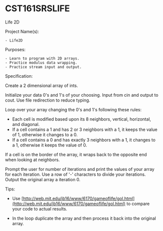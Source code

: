 # CST161SRSLIFE
Life 2D  

Project Name(s):  

    - Life2D  

Purposes:  

    - Learn to program with 2D arrays.  
    - Practice modulus data wrapping.  
    - Practice stream input and output.  

Specification:  

Create a 2 dimensional array of ints.  

Initialize your data 0's and 1's of your choosing. Input from cin and output to cout.  Use file redirection to reduce typing.  

Loop over your array changing the 0's and 1's following these rules:  

- Each cell is modified based upon its 8 neighbors, vertical, horizontal, and diagonal.  
- If a cell contains a 1 and has 2 or 3 neighbors with a 1, it keeps the value of 1, otherwise it changes to a 0.  
- If a cell contains a 0 and has exactly 3 neighbors with a 1, it changes to a 1, otherwise it keeps the value of 0.  

If a cell is on the border of the array, it wraps back to the opposite end when looking at neighbors.  

Prompt the user for number of iterations and print the values of your array for each iteration. Use a row of '-' characters to divide your iterations. Output the original array a iteration 0.  

Tips: 

- Use [http://web.mit.edu/jb16/www/6170/gameoflife/gol.html](http://web.mit.edu/jb16/www/6170/gameoflife/gol.html) to compare your code to actual results.  

- In the loop duplicate the array and then process it back into the original array.  

###
